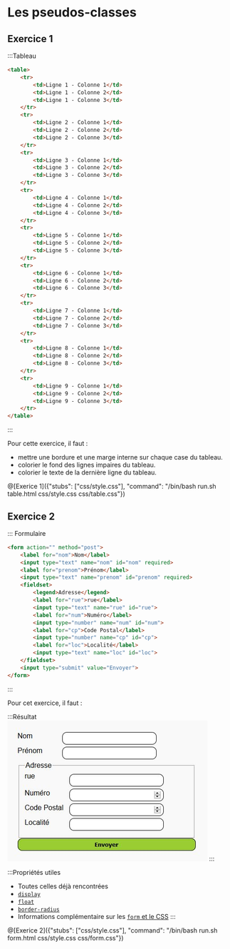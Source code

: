 # Les pseudos-classes

## Exercice 1

:::Tableau
```html
<table>
	<tr>
		<td>Ligne 1 - Colonne 1</td>
		<td>Ligne 1 - Colonne 2</td>
		<td>Ligne 1 - Colonne 3</td>
	</tr>
	<tr>
		<td>Ligne 2 - Colonne 1</td>
		<td>Ligne 2 - Colonne 2</td>
		<td>Ligne 2 - Colonne 3</td>
	</tr>
	<tr>
		<td>Ligne 3 - Colonne 1</td>
		<td>Ligne 3 - Colonne 2</td>
		<td>Ligne 3 - Colonne 3</td>
	</tr>
	<tr>
		<td>Ligne 4 - Colonne 1</td>
		<td>Ligne 4 - Colonne 2</td>
		<td>Ligne 4 - Colonne 3</td>
	</tr>
	<tr>
		<td>Ligne 5 - Colonne 1</td>
		<td>Ligne 5 - Colonne 2</td>
		<td>Ligne 5 - Colonne 3</td>
	</tr>
	<tr>
		<td>Ligne 6 - Colonne 1</td>
		<td>Ligne 6 - Colonne 2</td>
		<td>Ligne 6 - Colonne 3</td>
	</tr>
	<tr>
		<td>Ligne 7 - Colonne 1</td>
		<td>Ligne 7 - Colonne 2</td>
		<td>Ligne 7 - Colonne 3</td>
	</tr>
	<tr>
		<td>Ligne 8 - Colonne 1</td>
		<td>Ligne 8 - Colonne 2</td>
		<td>Ligne 8 - Colonne 3</td>
	</tr>
	<tr>
		<td>Ligne 9 - Colonne 1</td>
		<td>Ligne 9 - Colonne 2</td>
		<td>Ligne 9 - Colonne 3</td>
	</tr>
</table>
```
:::

Pour cette exercice, il faut : 
- mettre une bordure et une marge interne sur chaque case du tableau.
- colorier le fond des lignes impaires du tableau.
- colorier le texte de la dernière ligne du tableau.

@[Exerice 1]({"stubs": ["css/style.css"], "command": "/bin/bash run.sh table.html css/style.css css/table.css"})

## Exercice 2

::: Formulaire
```html
<form action="" method="post">
	<label for="nom">Nom</label>
	<input type="text" name="nom" id="nom" required>
	<label for="prenom">Prénom</label>
	<input type="text" name="prenom" id="prenom" required>
	<fieldset>
		<legend>Adresse</legend>
		<label for="rue">rue</label>
		<input type="text" name="rue" id="rue">
		<label for="num">Numéro</label>
		<input type="number" name="num" id="num">
		<label for="cp">Code Postal</label>
		<input type="number" name="cp" id="cp">
		<label for="loc">Localité</label>
		<input type="text" name="loc" id="loc">
	</fieldset>
	<input type="submit" value="Envoyer">
</form>
```
:::

Pour cet exercice, il faut :

:::Résultat
![Résultat](images/form_result.jpg)
:::

:::Propriétés utiles
- Toutes celles déjà rencontrées
- [`display`](https://www.w3schools.com/cssref/pr_class_display.asp) 
- [`float`](https://www.w3schools.com/cssref/pr_class_float.asp) 
- [`border-radius`](https://www.w3schools.com/cssref/css3_pr_border-radius.asp)
- Informations complémentaire sur les [`form` et le CSS](https://www.w3schools.com/css/css_form.asp)
:::

@[Exerice 2]({"stubs": ["css/style.css"], "command": "/bin/bash run.sh form.html css/style.css css/form.css"})